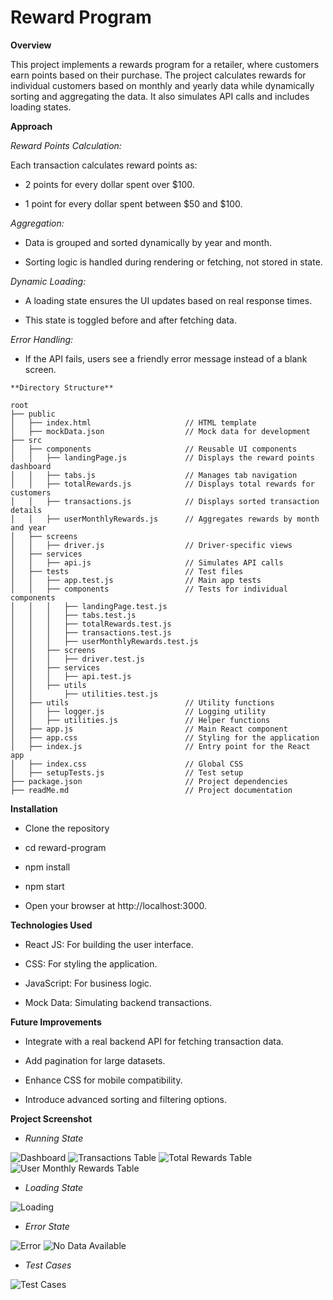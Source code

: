 # **Reward Program**


**Overview**

This project implements a rewards program for a retailer, where customers earn points based on their purchase. The project calculates rewards for individual customers based on monthly and yearly data while dynamically sorting and aggregating the data. It also simulates API calls and includes loading states.

**Approach**

*Reward Points Calculation:*


Each transaction calculates reward points as:

* 2 points for every dollar spent over $100.

* 1 point for every dollar spent between $50 and $100.

*Aggregation:*


* Data is grouped and sorted dynamically by year and month. 

* Sorting logic is handled during rendering or fetching, not stored in state.

*Dynamic Loading:*


* A loading state ensures the UI updates based on real response times. 

* This state is toggled before and after fetching data.

*Error Handling:*


* If the API fails, users see a friendly error message instead of a blank screen.

```
**Directory Structure**

root
├── public
│   ├── index.html                     // HTML template
│   ├── mockData.json                  // Mock data for development
├── src
│   ├── components                     // Reusable UI components
│   │   ├── landingPage.js             // Displays the reward points dashboard
│   │   ├── tabs.js                    // Manages tab navigation
│   │   ├── totalRewards.js            // Displays total rewards for customers
│   │   ├── transactions.js            // Displays sorted transaction details
│   │   ├── userMonthlyRewards.js      // Aggregates rewards by month and year
│   ├── screens
│   │   ├── driver.js                  // Driver-specific views
│   ├── services
│   │   ├── api.js                     // Simulates API calls
│   ├── tests                          // Test files
│   │   ├── app.test.js                // Main app tests
│   │   ├── components                 // Tests for individual components
│   │   │   ├── landingPage.test.js
│   │   │   ├── tabs.test.js
│   │   │   ├── totalRewards.test.js
│   │   │   ├── transactions.test.js
│   │   │   ├── userMonthlyRewards.test.js
│   │   ├── screens
│   │   │   ├── driver.test.js
│   │   ├── services
│   │   │   ├── api.test.js
│   │   ├── utils
│   │       ├── utilities.test.js
│   ├── utils                          // Utility functions
│   │   ├── logger.js                  // Logging utility
│   │   ├── utilities.js               // Helper functions
│   ├── app.js                         // Main React component
│   ├── app.css                        // Styling for the application
│   ├── index.js                       // Entry point for the React app
│   ├── index.css                      // Global CSS
│   ├── setupTests.js                  // Test setup
├── package.json                       // Project dependencies
├── readMe.md                          // Project documentation
```

**Installation**


* Clone the repository

* cd reward-program

* npm install

* npm start

* Open your browser at http://localhost:3000.


**Technologies Used**


* React JS: For building the user interface.

* CSS: For styling the application.

* JavaScript: For business logic.

* Mock Data: Simulating backend transactions.


**Future Improvements**


* Integrate with a real backend API for fetching transaction data.

* Add pagination for large datasets.

* Enhance CSS for mobile compatibility.

* Introduce advanced sorting and filtering options.


**Project Screenshot**



* *Running State*

![Dashboard](/assets/appDashboard.png)
![Transactions Table](/assets/transactionsTable.png)
![Total Rewards Table](/assets/totalRewardsTable.png)
![User Monthly Rewards Table](/assets/monthlyRewardsTable.png)

* *Loading State*

![Loading](/assets/loading.png)

* *Error State*

![Error](/assets/error.png)
![No Data Available](/assets/noDataAvailable.png)

* *Test Cases*

![Test Cases](/assets/testCasesPassed.png)





